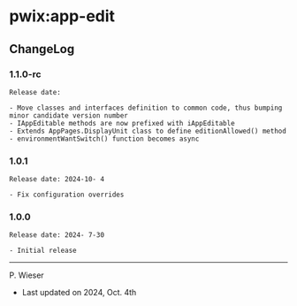 # pwix:app-edit

## ChangeLog

### 1.1.0-rc

    Release date: 

    - Move classes and interfaces definition to common code, thus bumping minor candidate version number
    - IAppEditable methods are now prefixed with iAppEditable
    - Extends AppPages.DisplayUnit class to define editionAllowed() method
    - environmentWantSwitch() function becomes async

### 1.0.1

    Release date: 2024-10- 4

    - Fix configuration overrides

### 1.0.0

    Release date: 2024- 7-30

    - Initial release

---
P. Wieser
- Last updated on 2024, Oct. 4th
